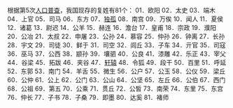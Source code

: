 根据第5次[人口普查](https://www.baidu.com/s?wd=%E4%BA%BA%E5%8F%A3%E6%99%AE%E6%9F%A5&tn=SE_PcZhidaonwhc_ngpagmjz&rsv_dl=gh_pc_zhidao)，我国现存的复姓有81个：
01．欧阳 02．太史 03．端木 04．上官 05．司马 06．东方 07．[独孤](https://www.baidu.com/s?wd=%E7%8B%AC%E5%AD%A4&tn=SE_PcZhidaonwhc_ngpagmjz&rsv_dl=gh_pc_zhidao) 08．南宫 09．万俟 10．闻人 11．夏侯 12．诸葛 13．尉迟 14．公羊 15．赫连 16．澹台 17．皇甫 18．宗政 19．濮阳 20．公冶 21．太叔 22．申屠 23．公孙 24．慕容 25．仲孙 26．钟离 27．长孙 28．宇文 29．司徒 30．鲜于 31．司空 32．闾丘 33．子车 34．亓官 35．司寇 36．巫马 37．公西 38．颛孙 39．壤驷 40．公良 41．漆雕 42．乐正 43．宰父 44．谷梁 45．拓跋 46．夹谷 47．[轩辕](https://www.baidu.com/s?wd=%E8%BD%A9%E8%BE%95&tn=SE_PcZhidaonwhc_ngpagmjz&rsv_dl=gh_pc_zhidao) 48．令狐 49．段干 50．百里 51．呼延 52．东郭 53．南门 54．羊舌 55．微生 56．公户 57．公玉 58．公仪 59．梁丘 60．公仲 61．公上 62．公门 63．公山 64．公坚 65．左丘 66．公伯 67．西门 68．公祖 69．第五 70．公乘 71．贯丘 72．公皙 73．南荣 74．东里 75．东宫 76．仲长 77．子书 78．子桑 79．即墨 80．达奚 81．褚师
